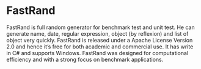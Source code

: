 # FastRand
FastRand is full random generator for benchmark test and unit test. He can generate name, date, regular expression, object (by reflexion) and list of object very quickly.  FastRand is released under a Apache License Version 2.0 and hence it’s free for both academic and commercial use. It has write in C# and supports Windows. FastRand was designed for computational efficiency and with a strong focus on benchmark applications.
